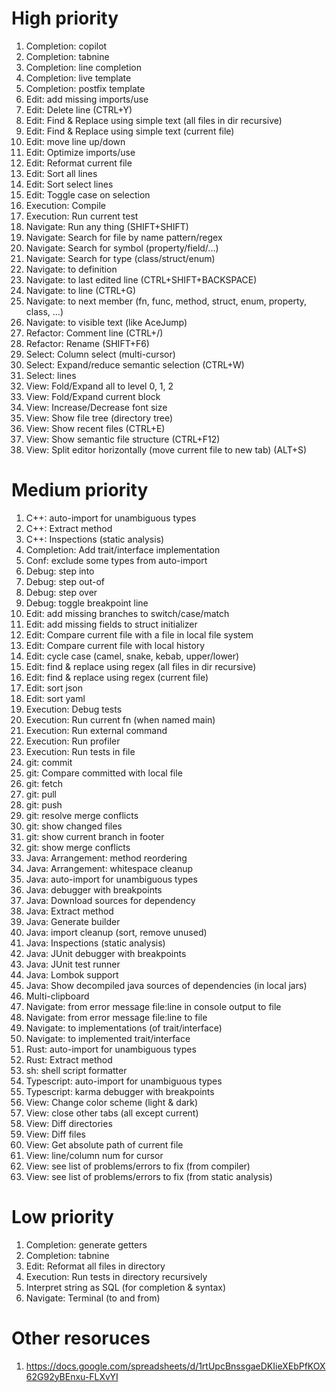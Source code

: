 # High priority

1. Completion: copilot
1. Completion: tabnine
1. Completion: line completion
1. Completion: live template
1. Completion: postfix template
1. Edit: add missing imports/use
1. Edit: Delete line (CTRL+Y)
1. Edit: Find & Replace using simple text (all files in dir recursive)
1. Edit: Find & Replace using simple text (current file)
1. Edit: move line up/down
1. Edit: Optimize imports/use
1. Edit: Reformat current file
1. Edit: Sort all lines
1. Edit: Sort select lines
1. Edit: Toggle case on selection 
1. Execution: Compile
1. Execution: Run current test
1. Navigate: Run any thing (SHIFT+SHIFT)
1. Navigate: Search for file by name pattern/regex
1. Navigate: Search for symbol (property/field/...)
1. Navigate: Search for type (class/struct/enum)
1. Navigate: to definition
1. Navigate: to last edited line (CTRL+SHIFT+BACKSPACE)
1. Navigate: to line (CTRL+G)
1. Navigate: to next member (fn, func, method, struct, enum, property, class, ...)
1. Navigate: to visible text (like AceJump)
1. Refactor: Comment line (CTRL+/)
1. Refactor: Rename (SHIFT+F6)
1. Select: Column select (multi-cursor)
1. Select: Expand/reduce semantic selection (CTRL+W)
1. Select: lines
1. View: Fold/Expand all to level 0, 1, 2
1. View: Fold/Expand current block
1. View: Increase/Decrease font size
1. View: Show file tree (directory tree)
1. View: Show recent files (CTRL+E)
1. View: Show semantic file structure (CTRL+F12)
1. View: Split editor horizontally (move current file to new tab) (ALT+S)

# Medium priority

1. C++: auto-import for unambiguous types
1. C++: Extract method
1. C++: Inspections (static analysis)
1. Completion: Add trait/interface implementation
1. Conf: exclude some types from auto-import
1. Debug: step into
1. Debug: step out-of
1. Debug: step over
1. Debug: toggle breakpoint line
1. Edit: add missing branches to switch/case/match
1. Edit: add missing fields to struct initializer
1. Edit: Compare current file with a file in local file system
1. Edit: Compare current file with local history
1. Edit: cycle case (camel, snake, kebab, upper/lower)
1. Edit: find & replace using regex (all files in dir recursive)
1. Edit: find & replace using regex (current file)
1. Edit: sort json
1. Edit: sort yaml
1. Execution: Debug tests
1. Execution: Run current fn (when named main)
1. Execution: Run external command
1. Execution: Run profiler
1. Execution: Run tests in file
1. git: commit
1. git: Compare committed with local file
1. git: fetch
1. git: pull
1. git: push
1. git: resolve merge conflicts
1. git: show changed files
1. git: show current branch in footer
1. git: show merge conflicts
1. Java: Arrangement: method reordering
1. Java: Arrangement: whitespace cleanup
1. Java: auto-import for unambiguous types
1. Java: debugger with breakpoints
1. Java: Download sources for dependency
1. Java: Extract method
1. Java: Generate builder
1. Java: import cleanup (sort, remove unused)
1. Java: Inspections (static analysis)
1. Java: JUnit debugger with breakpoints
1. Java: JUnit test runner 
1. Java: Lombok support
1. Java: Show decompiled java sources of dependencies (in local jars) 
1. Multi-clipboard
1. Navigate: from error message file:line in console output to file
1. Navigate: from error message file:line to file
1. Navigate: to implementations (of trait/interface)
1. Navigate: to implemented trait/interface
1. Rust: auto-import for unambiguous types
1. Rust: Extract method
1. sh: shell script formatter
1. Typescript: auto-import for unambiguous types
1. Typescript: karma debugger with breakpoints
1. View: Change color scheme (light & dark)
1. View: close other tabs (all except current)
1. View: Diff directories
1. View: Diff files
1. View: Get absolute path of current file 
1. View: line/column num for cursor
1. View: see list of problems/errors to fix (from compiler)
1. View: see list of problems/errors to fix (from static analysis)


# Low priority

1. Completion: generate getters
1. Completion: tabnine
1. Edit: Reformat all files in directory
1. Execution: Run tests in directory recursively
1. Interpret string as SQL (for completion & syntax)
1. Navigate: Terminal (to and from)


# Other resoruces
1. https://docs.google.com/spreadsheets/d/1rtUpcBnssgaeDKIieXEbPfKOX62G92yBEnxu-FLXvYI
